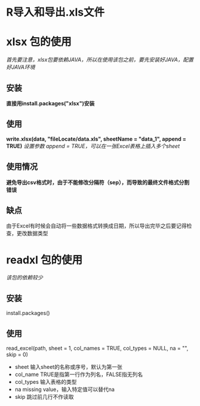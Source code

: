# R导入和导出.xls文件

# xlsx 包的使用

*首先要注意，xlsx包要依赖JAVA，所以在使用该包之前，要先安装好JAVA，配置好JAVA环境*

## 安装

**直接用install.packages("xlsx")安装**

## 使用

**write.xlsx(data, "fileLocate/data.xls", sheetName = "data_1", append = TRUE)** *设置参数 append = TRUE，可以在一张Excel表格上插入多个sheet*

## 使用情况

**避免导出csv格式时，由于不能修改分隔符（sep），而导致的最终文件格式分割错误**

## 缺点

由于Excel有时候会自动将一些数据格式转换成日期，所以导出完毕之后要记得检查，更改数据类型

# readxl 包的使用

*该包的依赖较少*

## 安装

install.packages()

## 使用

read_excel(path, sheet = 1, col_names = TRUE, col_types = NULL, na = "", skip = 0)

* sheet	输入sheet的名称或序号，默认为第一张
* col_name    TRUE是指第一行作为列名，FALSE指无列名
* col_types    输入表格的类型
* na    missing value，输入特定值可以替代na
* skip    跳过前几行不作读取

